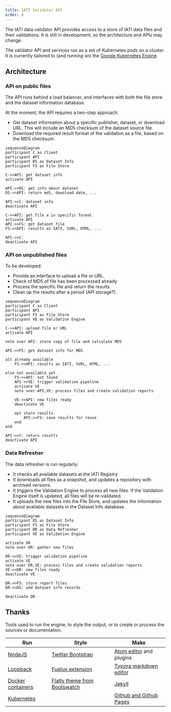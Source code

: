 ```yaml
---
title: IATI Validator API
order: 0
---
```


The IATI data validator API provides access to a store of IATI data files and their validations. It is still in development, so the architecture and APIs may change.

The validator API and services run as a set of Kubernetes pods on a cluster. It is currently tailored to (and running on) the [Google Kubernetes Engine](https://cloud.google.com/kubernetes-engine/).

## Architecture

### API on public files

The API runs behind a load balancer, and interfaces with both the file store and the dataset information database.

At the moment, the API requires a two-step approach:

- Get dataset information about a specific publisher, dataset, or download URL. This will include an MD5 checksum of the dataset source file.
- Download the required result format of the validation as a file, based on the MD5 checksum.

```mermaid
sequenceDiagram
participant C as Client
participant API
participant DS as Dataset Info
participant FS as File Store

C->>API: get dataset info
activate API

API->>DS: get info about dataset
DS->>API: return md5, download date, ...

API->>C: dataset info
deactivate API

C->>API: get file a in specific format
activate API
API->>FS: get dataset file
FS->>API: results as IATI, SVRL, HTML, ...

API->>C: 
deactivate API
```

### API on unpublished files

To be developed:

- Provide an interface to upload a file or URL.
- Check of MD5 of file has been processed already
- Process the specific file and return the results.
- Clean up the results after a period (API storage?).

```mermaid
sequenceDiagram
participant C as Client
participant API
participant FS as File Store
participant VE as Validation Engine

C->>API: upload file or URL
activate API

note over API: store copy of file and calculate MD5

API->>FS: get dataset info for MD5

alt already available
	FS->>API: results as IATI, SVRL, HTML, ...

else not available yet
	FS->>API: not found
	API->>VE: trigger validation pipeline
	activate VE
	note over API,VE: process files and create validation reports

	VE->>API: new files ready
	deactivate VE
	
	opt store results
    	API->>FS: save results for reuse
	end
end

API->>C: return results
deactivate API
```

### Data Refresher

The data refresher is run regularly:

- It checks all available datasets at the IATI Registry
- It downloads all files as a snapshot, and updates a repository with archived versions.
- It triggers the Validation Engine to process all new files. If the Validation Engine itself is updated, all files will be re-validated.
- It uploads the new files into the File Store, and updates the information about available datasets in the Dataset Info database.

```mermaid
sequenceDiagram
participant DS as Dataset Info
participant FS as File Store
participant DR as Data Refresher
participant VE as Validation Engine

activate DR
note over DR: gather new files

DR->>VE: trigger validation pipeline
activate VE
note over DR,VE: process files and create validation reports
VE->>DR: new files ready
deactivate VE

DR->>FS: store report files
DR->>DS: add dataset info records

deactivate DR
```



Thanks
------

Tools used to run the engine, to style the output, or to create or process the sources or documentation.

| Run                                         | Style                                                        | Make                                          |
| ------------------------------------------- | ------------------------------------------------------------ | --------------------------------------------- |
| [NodeJS](https://nodejs.org)                | [Twitter Bootstrap](https://getbootstrap.com)                | [Atom editor](https://atom.io/) and plugins   |
| [Loopback](http://loopback.io/)             | [Fuelux extension](http://getfuelux.com)                     | [Typora markdown editor](https://typora.io/)  |
| [Docker containers](https://www.docker.com) | [Flatly theme from Bootswatch](https://bootswatch.com/flatly) | [Jekyll](https://jekyllrb.com)                |
| [Kubernetes](https://kubernetes.io)         |                                                              | [Github and Github Pages](https://github.com) |

